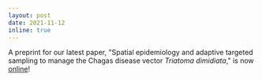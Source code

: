 ```yaml
---
layout: post
date: 2021-11-12
inline: true
---
```


A preprint for our latest paper, "Spatial epidemiology and adaptive targeted sampling to manage the Chagas disease vector *Triatoma dimidiata*," is now [online](https://arxiv.org/abs/2111.05964)!